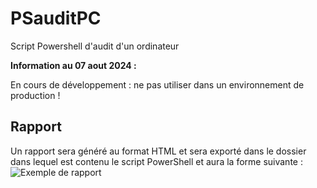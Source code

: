 # PSauditPC
Script Powershell d'audit d'un ordinateur

**Information au 07 aout 2024 :**

En cours de développement : ne pas utiliser dans un environnement de production !

## Rapport 

Un rapport sera généré au format HTML et sera exporté dans le dossier dans lequel est contenu le script PowerShell et aura la forme suivante :
![Exemple de rapport](https://zupimages.net/up/24/32/651v.png)
